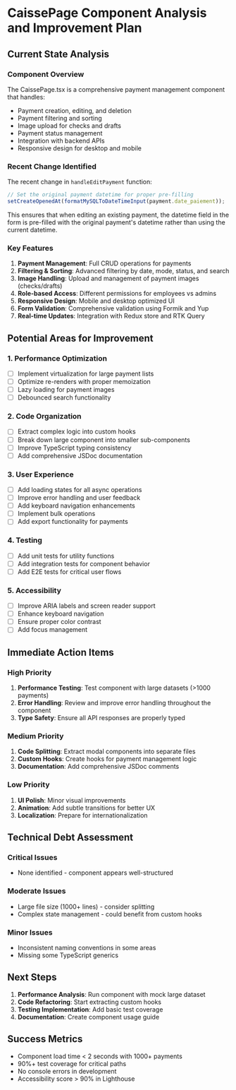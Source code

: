 # CaissePage Component Analysis and Improvement Plan

## Current State Analysis

### Component Overview
The CaissePage.tsx is a comprehensive payment management component that handles:
- Payment creation, editing, and deletion
- Payment filtering and sorting
- Image upload for checks and drafts
- Payment status management
- Integration with backend APIs
- Responsive design for desktop and mobile

### Recent Change Identified
The recent change in `handleEditPayment` function:
```typescript
// Set the original payment datetime for proper pre-filling
setCreateOpenedAt(formatMySQLToDateTimeInput(payment.date_paiement));
```

This ensures that when editing an existing payment, the datetime field in the form is pre-filled with the original payment's datetime rather than using the current datetime.

### Key Features
1. **Payment Management**: Full CRUD operations for payments
2. **Filtering & Sorting**: Advanced filtering by date, mode, status, and search
3. **Image Handling**: Upload and management of payment images (checks/drafts)
4. **Role-based Access**: Different permissions for employees vs admins
5. **Responsive Design**: Mobile and desktop optimized UI
6. **Form Validation**: Comprehensive validation using Formik and Yup
7. **Real-time Updates**: Integration with Redux store and RTK Query

## Potential Areas for Improvement

### 1. Performance Optimization
- [ ] Implement virtualization for large payment lists
- [ ] Optimize re-renders with proper memoization
- [ ] Lazy loading for payment images
- [ ] Debounced search functionality

### 2. Code Organization
- [ ] Extract complex logic into custom hooks
- [ ] Break down large component into smaller sub-components
- [ ] Improve TypeScript typing consistency
- [ ] Add comprehensive JSDoc documentation

### 3. User Experience
- [ ] Add loading states for all async operations
- [ ] Improve error handling and user feedback
- [ ] Add keyboard navigation enhancements
- [ ] Implement bulk operations
- [ ] Add export functionality for payments

### 4. Testing
- [ ] Add unit tests for utility functions
- [ ] Add integration tests for component behavior
- [ ] Add E2E tests for critical user flows

### 5. Accessibility
- [ ] Improve ARIA labels and screen reader support
- [ ] Enhance keyboard navigation
- [ ] Ensure proper color contrast
- [ ] Add focus management

## Immediate Action Items

### High Priority
1. **Performance Testing**: Test component with large datasets (>1000 payments)
2. **Error Handling**: Review and improve error handling throughout the component
3. **Type Safety**: Ensure all API responses are properly typed

### Medium Priority
1. **Code Splitting**: Extract modal components into separate files
2. **Custom Hooks**: Create hooks for payment management logic
3. **Documentation**: Add comprehensive JSDoc comments

### Low Priority
1. **UI Polish**: Minor visual improvements
2. **Animation**: Add subtle transitions for better UX
3. **Localization**: Prepare for internationalization

## Technical Debt Assessment

### Critical Issues
- None identified - component appears well-structured

### Moderate Issues
- Large file size (1000+ lines) - consider splitting
- Complex state management - could benefit from custom hooks

### Minor Issues
- Inconsistent naming conventions in some areas
- Missing some TypeScript generics

## Next Steps

1. **Performance Analysis**: Run component with mock large dataset
2. **Code Refactoring**: Start extracting custom hooks
3. **Testing Implementation**: Add basic test coverage
4. **Documentation**: Create component usage guide

## Success Metrics
- Component load time < 2 seconds with 1000+ payments
- 90%+ test coverage for critical paths
- No console errors in development
- Accessibility score > 90% in Lighthouse
